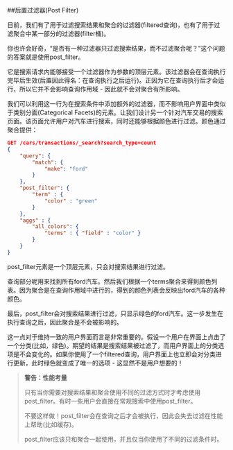 ##后置过滤器(Post Filter)

目前，我们有了用于过滤搜索结果和聚合的过滤器(filtered查询)，也有了用于过滤聚合中某一部分的过滤器(filter桶)。

你也许会好奇，“是否有一种过滤器只过滤搜索结果，而不过滤聚合呢？”这个问题的答案就是使用post_filter。

它是搜索请求内能够接受一个过滤器作为参数的顶层元素。该过滤器会在查询执行完毕后生效(后置因此得名：在查询执行之后运行)。正因为它在查询执行后才会运行，所以它并不会影响查询作用域 - 因此就不会对聚合有所影响。

我们可以利用这一行为在搜索条件中添加额外的过滤器，而不影响用户界面中类似于类别分面(Categorical Facets)的元素。让我们设计另一个针对汽车交易的搜索页面。该页面允许用户对汽车进行搜索，同时还能够根据颜色进行过滤。颜色通过聚合提供：

```json
GET /cars/transactions/_search?search_type=count
{
    "query": {
        "match": {
            "make": "ford"
        }
    },
    "post_filter": {    
        "term" : {
            "color" : "green"
        }
    },
    "aggs" : {
        "all_colors": {
            "terms" : { "field" : "color" }
        }
    }
}
```

post_filter元素是一个顶层元素，只会对搜索结果进行过滤。

查询部分呢用来找到所有ford汽车。然后我们根据一个terms聚合来得到颜色列表。因为聚合是在查询作用域中进行的，得到的颜色列表会反映出ford汽车的各种颜色。

最后，post_filter会对搜索结果进行过滤，只显示绿色的ford汽车。这一步发生在执行查询之后，因此聚合是不会被影响的。

这一点对于维持一致的用户界面而言是非常重要的。假设一个用户在界面上点击了一个分类(比如，绿色)。期望的结果是搜索结果被过滤了，而用户界面上的分类选项是不会变化的。如果你使用了一个filtered查询，用户界面上也立即会对分类进行更新，此时绿色就变成了唯一的选项 - 这显然不是用户想要的！

>**警告：性能考量**
>
>只有当你需要对搜索结果和聚合使用不同的过滤方式时才考虑使用post_filter。有时一些用户会直接在常规搜索中使用post_filter。
>
>不要这样做！post_filter会在查询之后才会被执行，因此会失去过滤在性能上帮助(比如缓存)。
>
>post_filter应该只和聚合一起使用，并且仅当你使用了不同的过滤条件时。